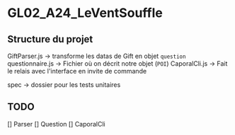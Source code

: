 # GL02_A24_LeVentSouffle

## Structure du projet
GiftParser.js -> transforme les datas de Gift en objet `question`
questionnaire.js -> Fichier où on décrit notre objet (`POI`)
CaporalCli.js -> Fait le relais avec l'interface en invite de commande

spec -> dossier pour les tests unitaires

## TODO
[] Parser
[] Question
[] CaporalCli